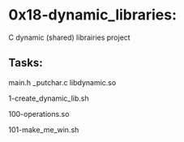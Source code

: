 # 0x18-dynamic_libraries:

C dynamic (shared) librairies project

## Tasks:

main.h
\_putchar.c
libdynamic.so

1-create_dynamic_lib.sh

100-operations.so

101-make_me_win.sh
